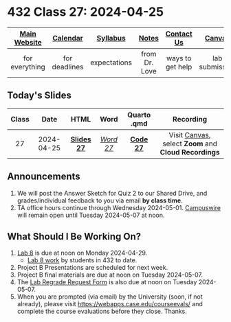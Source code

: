 # 432 Class 27: 2024-04-25

[Main Website](https://thomaselove.github.io/432-2024/) | [Calendar](https://thomaselove.github.io/432-2024/calendar.html) | [Syllabus](https://thomaselove.github.io/432-syllabus-2024/) | [Notes](https://thomaselove.github.io/432-notes/) | [Contact Us](https://thomaselove.github.io/432-2024/contact.html) | [Canvas](https://canvas.case.edu) | [Data and Code](https://github.com/THOMASELOVE/432-data) | [Sources](https://github.com/THOMASELOVE/432-classes-2024/tree/main/sources)
:-----------: | :--------------: | :----------: | :---------: | :-------------: | :-----------: | :------------: |:------:
for everything | for deadlines | expectations | from Dr. Love | ways to get help | lab submission | for downloads | to read

## Today's Slides

Class | Date | HTML | Word | Quarto .qmd | Recording
:---: | :--------: | :------: | :------: | :------: | :-------------:
27 | 2024-04-25 | **[Slides 27](https://thomaselove.github.io/432-slides-2024/slides27.html)** | *[Word 27](https://thomaselove.github.io/432-slides-2024/slides27w.docx)* | **[Code 27](https://github.com/THOMASELOVE/432-slides-2024/blob/main/slides27.qmd)** | Visit [Canvas](https://canvas.case.edu/), select **Zoom** and **Cloud Recordings**

## Announcements

1. We will post the Answer Sketch for Quiz 2 to our Shared Drive, and grades/individual feedback to you via email **by class time**.
2. TA office hours continue through Wednesday 2024-05-01. [Campuswire](https://campuswire.com/) will remain open until Tuesday 2024-05-07 at noon.

## What Should I Be Working On?

1. [Lab 8](https://thomaselove.github.io/432-2024/lab8.html) is due at noon on Monday 2024-04-29.
      - [Lab 8 work](https://github.com/THOMASELOVE/432-classes-2024/tree/main/lab8) by students in 432 to date.
2. Project B Presentations are scheduled for next week.
3. Project B final materials are due at noon on Tuesday 2024-05-07.
4. The [Lab Regrade Request Form](https://bit.ly/432-2024-lab-regrades) is also due at noon on Tuesday 2024-05-07.
5. When you are prompted (via email) by the University (soon, if not already), please visit https://webapps.case.edu/courseevals/ and complete the course evaluations before they close. Thanks.

